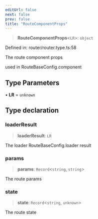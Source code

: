 ```yaml
---
editUrl: false
next: false
prev: false
title: "RouteComponentProps"
---
```


> **RouteComponentProps**\<`LR`\>: `object`

Defined in: router/router.type.ts:58

The route component props

used in RouteBaseConfig.component

## Type Parameters

• **LR** = `unknown`

## Type declaration

### loaderResult

> **loaderResult**: `LR`

The loader RouteBaseConfig.loader result

### params

> **params**: `Record`\<`string`, `string`\>

The route params

### state

> **state**: `Record`\<`string`, `unknown`\>

The route state
